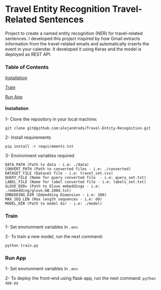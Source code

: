 # Travel Entity Recognition Travel-Related Sentences

Project to create a named entity recognition (NER) for travel-related sentences. 
I developed this project inspired by how Gmail extracts information from the 
travel-related emails and automatically inserts the event in your calendar. 
It developed it using Keras and the model is deployed as REST API.

### Table of Contents  

[Installation](#Installation) 

[Train](#Train)  

[Run App](#Deploy)  

<a name="Installation"></a>
#### Installation

1- Clone the repository in your local machine:
```
git clone git@github.com:alejandrods/Travel-Entity-Recognition.git
```

2- Install requirements
```
pip install -r requirements.txt
```

3- Environment variables required

```
DATA_PATH (Path to data - i.e: ./data)
CONVERT_PATH (Path to converted files - i.e: ./converted)
DATASET_FILE (Dataset file - i.e: travel_set.csv)
QUERY_FILE (Name for query converted file  - i.e: query_set.txt)
LABEL_FILE (Name for label converted file - i.e: labels_set.txt)
GLOVE_DIR= (Path to Glove embeddings - i.e: ./embedding/glove.6B.100d.txt)
EMBEDDING_DIM (Embedding Dimension - i.e: 100)
MAX_SEQ_LEN (Max length sequences - i.e: 60)
MODEL_DIR (Path to model dir - i.e: ./model)
```

<a name="Train"></a>
### Train

1- Set environment variables in `.env`

2- To train a new model, run the next command:

`python train.py`

<a name="Deploy"></a>
### Run App

1- Set environment variables in `.env`

2- To deploy the front-end using flask-app, run the next command:
`python app.py`
